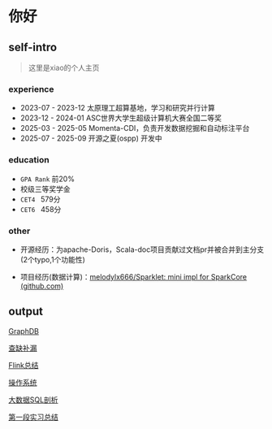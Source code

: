 # 你好

## self-intro

> 这里是xiao的个人主页

### experience

* 2023-07 - 2023-12 太原理工超算基地，学习和研究并行计算
* 2023-12 - 2024-01 ASC世界大学生超级计算机大赛全国二等奖
* 2025-03 - 2025-05 Momenta-CDI，负责开发数据挖掘和自动标注平台
* 2025-07 - 2025-09 开源之夏(ospp) 开发中

### education

* `GPA Rank` 前20%
* 校级三等奖学金
* `CET4 ` 579分
* `CET6 ` 458分

### other

* 开源经历：为apache-Doris，Scala-doc项目贡献过文档pr并被合并到主分支(2个typo,1个功能性)

* 项目经历(数据计算)：[melodylx666/Sparklet: mini impl for SparkCore (github.com)](https://github.com/melodylx666/Sparklet)


## output

[GraphDB](./dataWarehouse/graphDB.md)

[查缺补漏](./dataWarehouse/interview.md)

[Flink总结](./dataWarehouse/flink_learn.md)

[操作系统](./BaseSkill/store.md)

[大数据SQL剖析](./dataWarehouse/大数据SQL.md)

[第一段实习总结](./Project/first-intern-summary.md)
